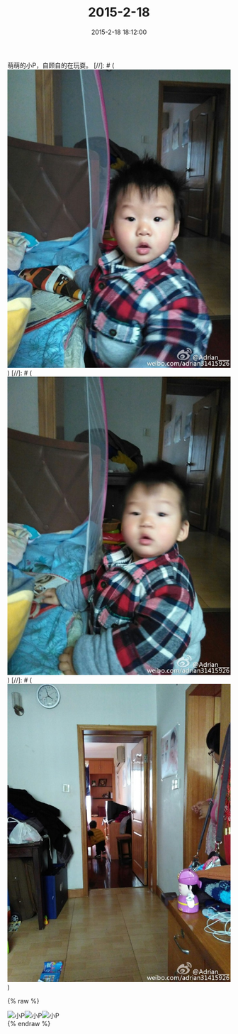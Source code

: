 ﻿---
title: "2015-2-18"
date: 2015-2-18 18:12:00
tags: 文字
categories: 爸爸
---
萌萌的小P，自顾自的在玩耍。
[//]: # ( ![小P](2015-2-18/4065dfcbjw1epdod5vhzij20xc18ggvf.jpg))
[//]: # ( ![小P](2015-2-18/4065dfcbjw1epdod6ptfgj20xc18gqcf.jpg))
[//]: # ( ![小P](2015-2-18/4065dfcbjw1epdod7fvbhj20xc18g7en.jpg))

{% raw %}
<div style="width:500 px">
<div style="float:left; width:100 px"><img src="/images/4065dfcbjw1epdod5vhzij20xc18ggvf.jpg" width="200" alt="小P"></div>
<div style="float:left; width:100 px"><img src="/images/4065dfcbjw1epdod6ptfgj20xc18gqcf.jpg" width="200" alt="小P"></div>
<div style="float:left; width:100 px"><img src="/images/4065dfcbjw1epdod7fvbhj20xc18g7en.jpg" width="200" alt="小P"></div>
<div style="clear:both"></div>
</div>
{% endraw %}